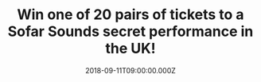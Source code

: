 ---
campaign-uuid: "c-c519647c-244f-42fa-b1d0-3ddffe24839d"
type: "Preview"
category: "Tickets"
date: "2018-09-11T09:00:00.000Z"
end-date: "2018-09-25T23:59:00.000Z"
disable-form: false
is_promoted: true
has_entry_page: true
title: "Win one of 20 pairs of tickets to a Sofar Sounds secret performance in the\
  \ UK!"
competition-description: "<p>Are you the kind of person that loves going to concerts\
  \ and discovering new artists & places? If the answer is YES, we’re sure you won’\
  t want to miss this: we are giving away 20 pairs of tickets to a Sofar Sounds concert\
  \ of your choice anywhere in the UK!</p>\r\n<p>Passionate, dedicated, respectful…\
  \ thousands of artists have performed to Sofar guests! If you want to be part of\
  \ it and be one of them, click on the link below for a chance to win!</p>"
hero-header: "Win one of 20 pairs of tickets to a Sofar Sounds secret performance\
  \ in the UK!"
terms-confirmation: "N/A"
banner-img: "https://assets.expresslyapp.com/asset-9856e9b0-ae0b-46d8-a48b-853a26d03d7e.jpg"
logo-left-href: "https://sofar-dev-pr-3802.herokuapp.com/lp/expressly-test"
logo-left-image: "https://assets.expresslyapp.com/66bd3349-b61b-478b-a249-5cfc2e028ceb-thumb.png"
logo-left-title: "Sofar Sound"
bg-image-hero: "https://assets.expresslyapp.com/asset-e6bfd792-9334-4cd7-bbc6-3d0ce4d7e395.jpg"
bg-image-first: "https://assets.expresslyapp.com/asset-ee95910d-cac7-4357-8a02-3ba3ceeed62e.jpg"
bg-image-second: "https://assets.expresslyapp.com/asset-24fdef4a-41da-4220-9b7d-0376ae63ea96.jpg"
bg-image-third: "https://assets.expresslyapp.com/asset-db9aaeeb-af12-4d52-bbf6-584b43657a86.jpg"
section1-content: "<p>Sofar Sounds reimagines the live event experience through curated,\
  \ secret performances in more than 400 cities around the world.</p>\r\n<p>Founded\
  \ in London in 2009, Sofar brings guests and artists together in unique locations,\
  \ without the distractions that plague other live events. Sofar shows begin as a\
  \ secret: guests sign on for three unnamed performances at undisclosed locations,\
  \ hosted by community members in everyday spaces — from living rooms and rooftops,\
  \ to retail stores. Through the transformation of these spaces into captivating\
  \ venues, Sofar serves as a platform for artists to connect with engaged audiences\
  \ in cities around the world. Sofar invites guests to discover new artists, spaces,\
  \ people, neighborhoods and cities, whether at home or abroad, creating an inclusive\
  \ and accessible global community where people make genuine connections.</p>"
section2-content: "James Bay, Hozier and Lianne La Havas are just a few of the amazing\
  \ alumni who have played Sofar. To discover the best in up-and-coming talent,  apply\
  \ for tickets to attend the show of your choice. If you are selected, confirm your\
  \ place – you can come with your friends or solo! \r\nA day before the show, you\
  \ will get an email with the address of the Sofar and let the party begin! Bring\
  \ some drinks and find a seat (floor seating encouraged!). You won't find out who's\
  \ playing until you get there, so come with an open mind and enjoy the show!"
section3-content: "<p>Attend one of their amazing secret concerts, and it could be\
  \ the best plan of your weekend!</p>\r\n<p>Thanks to NME AAA and Sofar Sounds we\
  \ are offering 20 pairs of tickets to a Sofar Sounds concert of your choice anywhere\
  \ in the UK.</p> \r\n<p>At Sofar Sounds, everyone's a winner. If you don’t get selected\
  \ to win the tickets, you’ll still receive 20% off tickets! Enter the form below\
  \ for a chance to win.</p>\r\n<p>Good luck!</p>"
entry-title: "Win one of 20 pairs of tickets to a Sofar Sounds secret performance\
  \ in the UK!"
entry-content: "Enter the draw to win one of 20 pairs of tickets to a Sofar Sounds\
  \ secret concert of your choice by completing the form below before 23:59 on 19th\
  \ of September 2018."
has-winner: false
prize-description: "One of 20 pairs of tickets to a Sofar Sounds secret performance\
  \ & the exclusive offer for NME AAA: GE (Guaranteed Entry) + Discount (20%)."
prize-restrictions: "Winner is responsible for any transport costs to/from the event."
special-conditions: "The winners will be contacted the day after the competition closes\
  \ and it will have one week to claim the prize.\r\nMultiple entries are allowed\
  \ up to one every day."
---